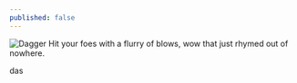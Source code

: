 ```yaml
---
published: false
---
```



![Dagger]()
Hit your foes with a flurry of blows, wow that just rhymed out of nowhere.

<!--excerpt-->

das